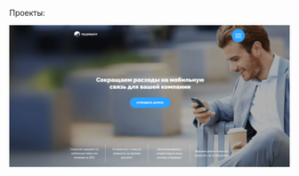 <head>
    <link href="styles/style.css" rel="stylesheet">
</head>

Проекты:  

<img src="img/teleprofit.png">